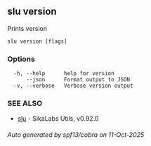 ## slu version

Prints version

```
slu version [flags]
```

### Options

```
  -h, --help      help for version
      --json      Format output to JSON
  -v, --verbose   Verbose version output
```

### SEE ALSO

* [slu](slu.md)	 - SikaLabs Utils, v0.92.0

###### Auto generated by spf13/cobra on 11-Oct-2025
